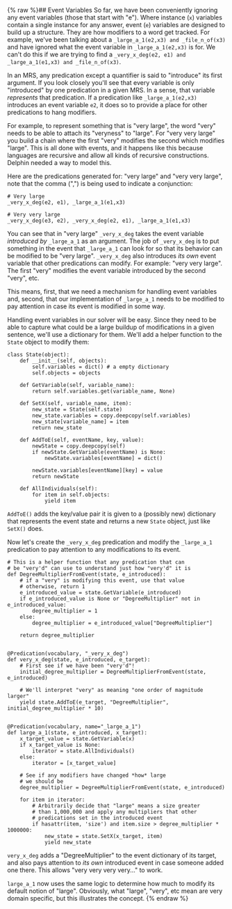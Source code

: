 {% raw %}## Event Variables
So far, we have been conveniently ignoring any event variables (those that start with "e"). Where instance (`x`) variables contain a single instance for any answer, event (`e`) variables are designed to build up a structure. They are how modifiers to a word get tracked. For example, we've been talking about a `_large_a_1(e2,x3) and _file_n_of(x3)` and have ignored what the event variable in `_large_a_1(e2,x3)` is for. We can't do this if we are trying to find a `_very_x_deg(e2, e1) and _large_a_1(e1,x3) and _file_n_of(x3)`.

In an MRS, any predication except a quantifier is said to "introduce" its first argument. If you look closely you'll see that every variable is only "introduced" by one predication in a given MRS.  In a sense, that variable *represents* that predication.  If a predication like `_large_a_1(e2,x3)` introduces an event variable `e2`, it does so to provide a place for other predications to hang modifiers.

For example, to represent something that is "very large", the word "very" needs to be able to attach its "veryness" to "large". For "very very large" you build a chain where the first "very" modifies the second which modifies "large". This is all done with events, and it happens like this because languages are recursive and allow all kinds of recursive constructions. Delphin needed a way to model this.

Here are the predications generated for: "very large" and "very very large", note that the comma (",") is being used to indicate a conjunction:

```
# Very large
_very_x_deg(e2, e1), _large_a_1(e1,x3)

# Very very large
_very_x_deg(e3, e2), _very_x_deg(e2, e1), _large_a_1(e1,x3)
```

You can see that in "very large" `_very_x_deg` takes the event variable *introduced by* `_large_a_1` as an argument. The job of `_very_x_deg` is to put something in the event that `_large_a_1` can look for so that its behavior can be modified to be "very large". `_very_x_deg` also introduces *its own* event variable that other predications can modify. For example: "very very large". The first "very" modifies the event variable introduced by the second "very", etc.

This means, first, that we need a mechanism for handling event variables and, second, that our implementation of `_large_a_1` needs to be modified to pay attention in case its event is modified in some way.

Handling event variables in our solver will be easy. Since they need to be able to capture what could be a large buildup of modifications in a given sentence, we'll use a dictionary for them. We'll add a helper function to the `State` object to modify them:

```
class State(object):
    def __init__(self, objects):
        self.variables = dict() # a empty dictionary
        self.objects = objects

    def GetVariable(self, variable_name):
        return self.variables.get(variable_name, None)

    def SetX(self, variable_name, item):
        new_state = State(self.state) 
        new_state.variables = copy.deepcopy(self.variables)
        new_state[variable_name] = item        
        return new_state

    def AddToE(self, eventName, key, value):
        newState = copy.deepcopy(self)
        if newState.GetVariable(eventName) is None:
            newState.variables[eventName] = dict()

        newState.variables[eventName][key] = value
        return newState

    def AllIndividuals(self):
        for item in self.objects:
            yield item
```
`AddToE()` adds the key/value pair it is given to a (possibly new) dictionary that represents the event state and returns a new `State` object, just like `SetX()` does. 

Now let's create the `_very_x_deg` predication and modify the `_large_a_1` predication to pay attention to any modifications to its event.

```
# This is a helper function that any predication that can
# be "very'd" can use to understand just how "very'd" it is
def DegreeMultiplierFromEvent(state, e_introduced):
    # if a "very" is modifying this event, use that value
    # otherwise, return 1
    e_introduced_value = state.GetVariable(e_introduced)
    if e_introduced_value is None or "DegreeMultiplier" not in e_introduced_value:
        degree_multiplier = 1
    else:
        degree_multiplier = e_introduced_value["DegreeMultiplier"]

    return degree_multiplier


@Predication(vocabulary, "_very_x_deg")
def very_x_deg(state, e_introduced, e_target):
    # First see if we have been "very'd"!
    initial_degree_multiplier = DegreeMultiplierFromEvent(state, e_introduced)

    # We'll interpret "very" as meaning "one order of magnitude larger"
    yield state.AddToE(e_target, "DegreeMultiplier", initial_degree_multiplier * 10)


@Predication(vocabulary, name="_large_a_1")
def large_a_1(state, e_introduced, x_target):
    x_target_value = state.GetVariable(x)
    if x_target_value is None:
        iterator = state.AllIndividuals()
    else:
        iterator = [x_target_value]

    # See if any modifiers have changed *how* large 
    # we should be
    degree_multiplier = DegreeMultiplierFromEvent(state, e_introduced)

    for item in iterator:
        # Arbitrarily decide that "large" means a size greater
        # than 1,000,000 and apply any multipliers that other
        # predications set in the introduced event
        if hasattr(item, 'size') and item.size > degree_multiplier * 1000000:
            new_state = state.SetX(x_target, item)
            yield new_state
```
`very_x_deg` adds a "DegreeMultiplier" to the event dictionary of its target, and also pays attention to *its own* introduced event in case someone added one there.  This allows "very very very very..." to work.

`large_a_1` now uses the same logic to determine how much to modify its default notion of "large". Obviously, what "large", "very", etc mean are very domain specific, but this illustrates the concept.
<update date omitted for speed>{% endraw %}